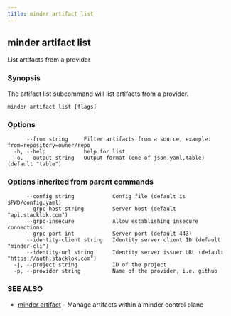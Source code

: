 ```yaml
---
title: minder artifact list
---
```

## minder artifact list

List artifacts from a provider

### Synopsis

The artifact list subcommand will list artifacts from a provider.

```
minder artifact list [flags]
```

### Options

```
      --from string     Filter artifacts from a source, example: from=repository=owner/repo
  -h, --help            help for list
  -o, --output string   Output format (one of json,yaml,table) (default "table")
```

### Options inherited from parent commands

```
      --config string            Config file (default is $PWD/config.yaml)
      --grpc-host string         Server host (default "api.stacklok.com")
      --grpc-insecure            Allow establishing insecure connections
      --grpc-port int            Server port (default 443)
      --identity-client string   Identity server client ID (default "minder-cli")
      --identity-url string      Identity server issuer URL (default "https://auth.stacklok.com")
  -j, --project string           ID of the project
  -p, --provider string          Name of the provider, i.e. github
```

### SEE ALSO

* [minder artifact](minder_artifact.md)	 - Manage artifacts within a minder control plane

